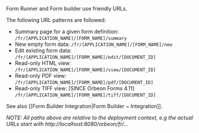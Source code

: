 

Form Runner and Form builder use friendly URLs.

The following URL patterns are followed:

* Summary page for a given form definition:
    `/fr/[APPLICATION_NAME]/[FORM_NAME]/summary`
* New empty form data:
    `/fr/[APPLICATION_NAME]/[FORM_NAME]/new`
* Edit existing form data:
    `/fr/[APPLICATION_NAME]/[FORM_NAME]/edit/[DOCUMENT_ID]`
* Read-only HTML view:
    `/fr/[APPLICATION_NAME]/[FORM_NAME]/view/[DOCUMENT_ID]`
* Read-only PDF view:
    `/fr/[APPLICATION_NAME]/[FORM_NAME]/pdf/[DOCUMENT_ID]`
* Read-only TIFF view: [SINCE Orbeon Forms 4.11]
    `/fr/[APPLICATION_NAME]/[FORM_NAME]/tiff/[DOCUMENT_ID]`

See also [[Form Builder Integration|Form Builder ~ Integration]].

_NOTE: All paths above are relative to the deployment context, e.g the actual URLs start with http://localhost:8080/orbeon/fr/..._
